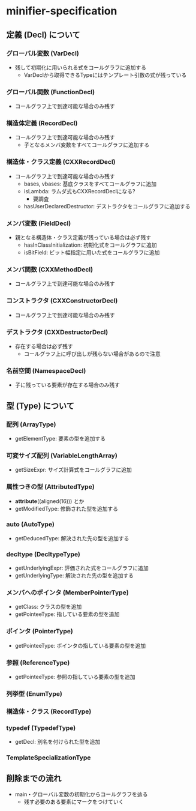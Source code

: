 minifier-specification
====

## 定義 (Decl) について

### グローバル変数 (VarDecl)
- 残して初期化に用いられる式をコールグラフに追加する
  - VarDeclから取得できるTypeにはテンプレート引数の式が残っている

### グローバル関数 (FunctionDecl)
- コールグラフ上で到達可能な場合のみ残す

### 構造体定義 (RecordDecl)
- コールグラフ上で到達可能な場合のみ残す
  - 子となるメンバ変数をすべてコールグラフに追加する

### 構造体・クラス定義 (CXXRecordDecl)
- コールグラフ上で到達可能な場合のみ残す
  - bases, vbases: 基底クラスをすべてコールグラフに追加
  - isLambda: ラムダ式もCXXRecordDeclになる?
    - 要調査
  - hasUserDeclaredDestructor: デストラクタをコールグラフに追加する

### メンバ変数 (FieldDecl)
- 親となる構造体・クラス定義が残っている場合は必ず残す
  - hasInClassInitialization: 初期化式をコールグラフに追加
  - isBitField: ビット幅指定に用いた式をコールグラフに追加

### メンバ関数 (CXXMethodDecl)
- コールグラフ上で到達可能な場合のみ残す

### コンストラクタ (CXXConstructorDecl)
- コールグラフ上で到達可能な場合のみ残す

### デストラクタ (CXXDestructorDecl)
- 存在する場合は必ず残す
  - コールグラフ上に呼び出しが残らない場合があるので注意

### 名前空間 (NamespaceDecl)
- 子に残っている要素が存在する場合のみ残す


## 型 (Type) について

### 配列 (ArrayType)
- getElementType: 要素の型を追加する

### 可変サイズ配列 (VariableLengthArray)
- getSizeExpr: サイズ計算式をコールグラフに追加

### 属性つきの型 (AttributedType)
- __attribute__((aligned(16))) とか
- getModifiedType: 修飾された型を追加する

### auto (AutoType)
- getDeducedType: 解決された先の型を追加する

### decltype (DecltypeType)
- getUnderlyingExpr: 評価された式をコールグラフに追加
- getUnderlyingType: 解決された先の型を追加する

### メンバへのポインタ (MemberPointerType)
- getClass: クラスの型を追加
- getPointeeType: 指している要素の型を追加

### ポインタ (PointerType)
- getPointeeType: ポインタの指している要素の型を追加

### 参照 (ReferenceType)
- getPointeeType: 参照の指している要素の型を追加

### 列挙型 (EnumType)

### 構造体・クラス (RecordType)

### typedef (TypedefType)
- getDecl: 別名を付けられた型を追加

### TemplateSpecializationType


## 削除までの流れ
- main・グローバル変数の初期化からコールグラフを辿る
  - 残す必要のある要素にマークをつけていく
